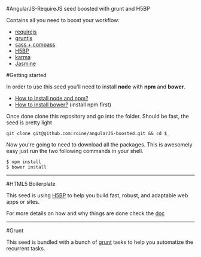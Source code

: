 #AngularJS-RequireJS seed boosted with grunt and H5BP


Contains all you need to boost your workflow:

 - [requirejs](http://requirejs.org/)
 - [gruntjs](http://gruntjs.com/)
 - [sass + compass](http://compass-style.org/)
 - [H5BP](http://html5boilerplate.com/)
 - [karma](http://karma-runner.github.io/)
 - [Jasmine](http://pivotal.github.io/jasmine/)

#Getting started


In order to use this seed you'll need to install **node** with **npm** and **bower**.

 - [How to install node and npm?](http://www.joyent.com/blog/installing-node-and-npm)
 - [How to install bower?](http://bower.io/) (install npm first)

Once done clone this repository and go into the folder. Should be fast, the seed is pretty light

    git clone git@github.com:roine/angularJS-boosted.git && cd $_
    
Now you're going to need to download all the packages. This is awesomely easy just run the two following commands in your shell.
    
    $ npm install
    $ bower install


----------


#HTML5 Boilerplate


This seed is using [H5BP](http://html5boilerplate.com/) to help you build fast, robust, and adaptable web apps or sites. 

For more details on how and why things are done check the [doc](https://github.com/h5bp/html5-boilerplate/blob/v4.3.0/doc/TOC.md)


----------


#Grunt

This seed is bundled with a bunch of [grunt](http://gruntjs.com/) tasks to help you automatize the recurrent tasks.





